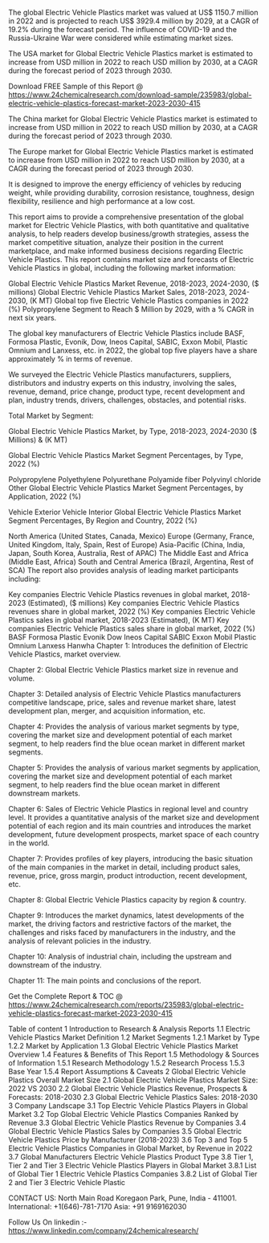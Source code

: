 The global Electric Vehicle Plastics market was valued at US$ 1150.7 million in 2022 and is projected to reach US$ 3929.4 million by 2029, at a CAGR of 19.2% during the forecast period. The influence of COVID-19 and the Russia-Ukraine War were considered while estimating market sizes.

The USA market for Global Electric Vehicle Plastics market is estimated to increase from USD million in 2022 to reach USD million by 2030, at a CAGR during the forecast period of 2023 through 2030.

Download FREE Sample of this Report @ https://www.24chemicalresearch.com/download-sample/235983/global-electric-vehicle-plastics-forecast-market-2023-2030-415

The China market for Global Electric Vehicle Plastics market is estimated to increase from USD million in 2022 to reach USD million by 2030, at a CAGR during the forecast period of 2023 through 2030.

The Europe market for Global Electric Vehicle Plastics market is estimated to increase from USD million in 2022 to reach USD million by 2030, at a CAGR during the forecast period of 2023 through 2030.

It is designed to improve the energy efficiency of vehicles by reducing weight, while providing durability, corrosion resistance, toughness, design flexibility, resilience and high performance at a low cost.

This report aims to provide a comprehensive presentation of the global market for Electric Vehicle Plastics, with both quantitative and qualitative analysis, to help readers develop business/growth strategies, assess the market competitive situation, analyze their position in the current marketplace, and make informed business decisions regarding Electric Vehicle Plastics. This report contains market size and forecasts of Electric Vehicle Plastics in global, including the following market information:

Global Electric Vehicle Plastics Market Revenue, 2018-2023, 2024-2030, ($ millions)
Global Electric Vehicle Plastics Market Sales, 2018-2023, 2024-2030, (K MT)
Global top five Electric Vehicle Plastics companies in 2022 (%)
Polypropylene Segment to Reach $ Million by 2029, with a % CAGR in next six years.

The global key manufacturers of Electric Vehicle Plastics include BASF, Formosa Plastic, Evonik, Dow, Ineos Capital, SABIC, Exxon Mobil, Plastic Omnium and Lanxess, etc. in 2022, the global top five players have a share approximately % in terms of revenue.

We surveyed the Electric Vehicle Plastics manufacturers, suppliers, distributors and industry experts on this industry, involving the sales, revenue, demand, price change, product type, recent development and plan, industry trends, drivers, challenges, obstacles, and potential risks.

Total Market by Segment:

Global Electric Vehicle Plastics Market, by Type, 2018-2023, 2024-2030 ($ Millions) & (K MT)

Global Electric Vehicle Plastics Market Segment Percentages, by Type, 2022 (%)

Polypropylene
Polyethylene
Polyurethane
Polyamide fiber
Polyvinyl chloride
Other
Global Electric Vehicle Plastics Market Segment Percentages, by Application, 2022 (%)

Vehicle Exterior
Vehicle Interior
Global Electric Vehicle Plastics Market Segment Percentages, By Region and Country, 2022 (%)

North America (United States, Canada, Mexico)
Europe (Germany, France, United Kingdom, Italy, Spain, Rest of Europe)
Asia-Pacific (China, India, Japan, South Korea, Australia, Rest of APAC)
The Middle East and Africa (Middle East, Africa)
South and Central America (Brazil, Argentina, Rest of SCA)
The report also provides analysis of leading market participants including:

Key companies Electric Vehicle Plastics revenues in global market, 2018-2023 (Estimated), ($ millions)
Key companies Electric Vehicle Plastics revenues share in global market, 2022 (%)
Key companies Electric Vehicle Plastics sales in global market, 2018-2023 (Estimated), (K MT)
Key companies Electric Vehicle Plastics sales share in global market, 2022 (%)
BASF
Formosa Plastic
Evonik
Dow
Ineos Capital
SABIC
Exxon Mobil
Plastic Omnium
Lanxess
Hanwha
Chapter 1: Introduces the definition of Electric Vehicle Plastics, market overview.

Chapter 2: Global Electric Vehicle Plastics market size in revenue and volume.

Chapter 3: Detailed analysis of Electric Vehicle Plastics manufacturers competitive landscape, price, sales and revenue market share, latest development plan, merger, and acquisition information, etc.

Chapter 4: Provides the analysis of various market segments by type, covering the market size and development potential of each market segment, to help readers find the blue ocean market in different market segments.

Chapter 5: Provides the analysis of various market segments by application, covering the market size and development potential of each market segment, to help readers find the blue ocean market in different downstream markets.

Chapter 6: Sales of Electric Vehicle Plastics in regional level and country level. It provides a quantitative analysis of the market size and development potential of each region and its main countries and introduces the market development, future development prospects, market space of each country in the world.

Chapter 7: Provides profiles of key players, introducing the basic situation of the main companies in the market in detail, including product sales, revenue, price, gross margin, product introduction, recent development, etc.

Chapter 8: Global Electric Vehicle Plastics capacity by region & country.

Chapter 9: Introduces the market dynamics, latest developments of the market, the driving factors and restrictive factors of the market, the challenges and risks faced by manufacturers in the industry, and the analysis of relevant policies in the industry.

Chapter 10: Analysis of industrial chain, including the upstream and downstream of the industry.

Chapter 11: The main points and conclusions of the report.

Get the Complete Report & TOC @ https://www.24chemicalresearch.com/reports/235983/global-electric-vehicle-plastics-forecast-market-2023-2030-415

Table of content
1 Introduction to Research & Analysis Reports
1.1 Electric Vehicle Plastics Market Definition
1.2 Market Segments
1.2.1 Market by Type
1.2.2 Market by Application
1.3 Global Electric Vehicle Plastics Market Overview
1.4 Features & Benefits of This Report
1.5 Methodology & Sources of Information
1.5.1 Research Methodology
1.5.2 Research Process
1.5.3 Base Year
1.5.4 Report Assumptions & Caveats
2 Global Electric Vehicle Plastics Overall Market Size
2.1 Global Electric Vehicle Plastics Market Size: 2022 VS 2030
2.2 Global Electric Vehicle Plastics Revenue, Prospects & Forecasts: 2018-2030
2.3 Global Electric Vehicle Plastics Sales: 2018-2030
3 Company Landscape
3.1 Top Electric Vehicle Plastics Players in Global Market
3.2 Top Global Electric Vehicle Plastics Companies Ranked by Revenue
3.3 Global Electric Vehicle Plastics Revenue by Companies
3.4 Global Electric Vehicle Plastics Sales by Companies
3.5 Global Electric Vehicle Plastics Price by Manufacturer (2018-2023)
3.6 Top 3 and Top 5 Electric Vehicle Plastics Companies in Global Market, by Revenue in 2022
3.7 Global Manufacturers Electric Vehicle Plastics Product Type
3.8 Tier 1, Tier 2 and Tier 3 Electric Vehicle Plastics Players in Global Market
3.8.1 List of Global Tier 1 Electric Vehicle Plastics Companies
3.8.2 List of Global Tier 2 and Tier 3 Electric Vehicle Plastic

CONTACT US:
North Main Road Koregaon Park, Pune, India - 411001.
International: +1(646)-781-7170
Asia: +91 9169162030

Follow Us On linkedin :- https://www.linkedin.com/company/24chemicalresearch/
